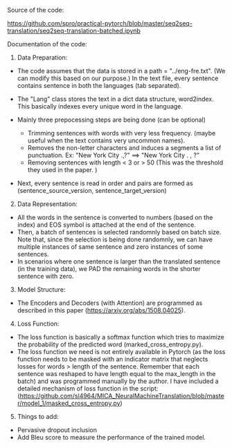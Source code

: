 Source of the code:

https://github.com/spro/practical-pytorch/blob/master/seq2seq-translation/seq2seq-translation-batched.ipynb

Documentation of the code:

1) Data Preparation:

- The code assumes that the data is stored in a path = "../eng-fre.txt". (We can modify this based on our purpose.) In the text file, every sentence contains sentence in both the languages (tab separated). 
- The "Lang" class stores the text in a dict data structure, word2index. This basically indexes every unique word in the language.
- Mainly three prepocessing steps are being done (can be optional)
	- Trimming sentences with words with very less frequency. (maybe useful when the text contains very uncommon names).
	- Removes the non-letter characters and induces a segments a list of punctuation. Ex: "New York City .,?" ==> "New York City . , ?"
	- Removing sentences with length < 3 or > 50 (This was the threshold they used in the paper. )

- Next, every sentence is read in order and pairs are formed as (sentence_source_version, sentence_target_version)


2) Data Representation:

- All the words in the sentence is converted to numbers (based on the index) and EOS symbol is attached at the end of the sentence.
- Then, a batch of sentences is selected randomnly based on batch size. Note that, since the selection is being done randomnly, we can have multiple instances of same sentence and zero instances of some sentences.
- In scenarios where one sentence is larger than the translated sentence (in the training data), we PAD the remaining words in the shorter sentence with zero.

3) Model Structure:

- The Encoders and Decoders (with Attention) are programmed as described in this paper (https://arxiv.org/abs/1508.04025).

4) Loss Function:

- The loss function is basically a softmax function which tries to maximize the probability of the predicted word (marked_cross_entropy.py). 
- The loss function we need is not entirely available in Pytorch (as the loss function needs to be masked with an indicator matrix that neglects losses for words > length of the sentence. Remember that each sentence was reshaped to have length equal to the max_length in the batch) and was programmed manually by the author. I have included a detailed mechanism of loss function in the script: (https://github.com/sl4964/MICA_NeuralMachineTranslation/blob/master/model_1/masked_cross_entropy.py)


5) Things to add:

- Pervasive dropout inclusion
- Add Bleu score to measure the performance of the trained model.
